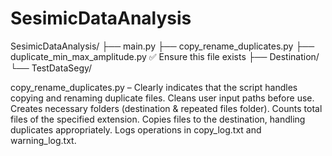 # SesimicDataAnalysis
SesimicDataAnalysis/
├── main.py
├── copy_rename_duplicates.py
├── duplicate_min_max_amplitude.py  ✅ Ensure this file exists
├── Destination/
└── TestDataSegy/


copy_rename_duplicates.py – Clearly indicates that the script handles copying and renaming duplicate files.
        Cleans user input paths before use.
        Creates necessary folders (destination & repeated files folder).
        Counts total files of the specified extension.
        Copies files to the destination, handling duplicates appropriately.
        Logs operations in copy_log.txt and warning_log.txt.
